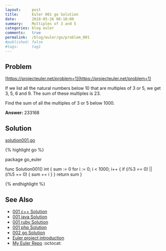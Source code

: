 ```yaml
---
layout:     post
title:      Euler 001 go Solution
date:       2018-05-26 08:10:00
summary:    Multiples of 3 and 5
categories: blog euler
comments:   true
permalink:  /blog/euler/go/problem_001
#published: false
#tags:      tag1
---
```


## Problem

[https://projecteuler.net/problem=1](https://projecteuler.net/problem=1)

If we list all the natural numbers below 10 that are multiples of 3 or 5, we get 3, 5, 6 and 9. The sum of these multiples is 23.

Find the sum of all the multiples of 3 or 5 below 1000.

**Answer:** 233168

## Solution

[solution001.go](https://github.com/tvarley/go_euler/blob/master/solution001.go)

{% highlight go %}

package go_euler

func Solution001() int {
  sum := 0
  for i := 0; i < 1000; i++ {
    if (i%3 == 0) || (i%5 == 0) {
      sum += i
    }
  }
  return sum
}

{% endhighlight %}

## See Also
* [001 c++ Solution]({{site.baseurl}}/blog/euler/cpp/problem_001)
* [001 java Solution]({{site.baseurl}}/blog/euler/java/problem_001)
* [001 ruby Solution]({{site.baseurl}}/blog/euler/ruby/problem_001)
* [001 php Solution]({{site.baseurl}}/blog/euler/php/problem_001)
* [002 go Solution]({{site.baseurl}}/blog/euler/go/problem_002)
* [Euler project introduction]({{site.baseurl}}/blog/euler/introduction)
* [My Euler Repo](https://github.com/tvarley/euler) :octocat:
